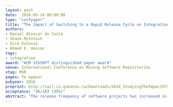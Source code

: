 ```yaml
---
layout: post
date:  2016-05-14 00:00:00
type: "confpaper"
title: "The Impact of Switching to a Rapid Release Cycle on Integration Delay of Addressed Issues: An Empirical Study of the Mozilla Firefox Project"
authors:
- Daniel Alencar da Costa
- Shane McIntosh
- Uirá Kulesza
- Ahmed E. Hassan
tags:
- integration
award: "ACM SIGSOFT distinguished paper award"
venue: International Conference on Mining Software Repositories
vtag: MSR
pages: To appear
pubyear: 2016
preprint: http://sail.cs.queensu.ca/Downloads/2016_StudyingTheImpactOfSwitchingToARapidReleaseCycleOnIntegrationDelayOfAddressedIssues-AnEmpiricalStudyOfTheMozillaFirefoxProject.pdf
acceptance: "36/103 (35%)"
abstract: "The release frequency of software projects has increased in recent years. Adopters of so-called rapid release cycles claim that they can deliver addressed issues (i.e., bugs, enhancements, and new features) to users more quickly. However, there is little empirical evidence to support these claims. In fact, in our prior work, we found that code integration phases may introduce delays in rapidly releasing software, i.e., 98% of addressed issues in the rapidly releasing Firefox project had their integration delayed by at least one release. To better understand the impact that rapid release cycles have on the integration delay of addressed issues, we perform a comparative study of traditional and rapid release cycles. Through an empirical study of 72,114 issue reports from the Firefox system, we observe that, surprisingly, addressed issues take a median of 50 days longer to be integrated in rapid Firefox releases than the traditional ones. To investigate the factors that are related to integration delay in traditional and rapid release cycles, we train regression models that explain if an addressed issue will have its integration delayed or not. Our explanatory models achieve good discrimination (ROC areas of 0.81-0.83) and calibration scores (Brier scores of 0.05-0.16). Deeper analysis of our explanatory models indicates that traditional releases tend to prioritize the integration of backlog issues, while rapid releases tend to prioritize issues that were addressed during the current release cycle. Our results suggest that rapid release cycles may not be a silver bullet for the rapid delivery of addressed issues to users."
---
```


